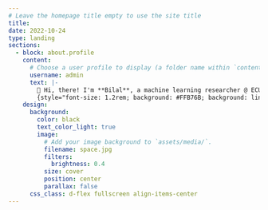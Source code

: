 ```yaml
---
# Leave the homepage title empty to use the site title
title:
date: 2022-10-24
type: landing
sections:
  - block: about.profile
    content:
      # Choose a user profile to display (a folder name within `content/authors/`)
      username: admin
      text: |-
        👋 Hi, there! I'm **Bilal**, a machine learning researcher @ ECU \& Data Scientist at MySecurity Media.
        {style="font-size: 1.2rem; background: #FFB76B; background: linear-gradient(to right, #FFB76B 0%, #FFA73D 30%, #FF7C00 60%, #FF7F04 100%); -webkit-background-clip: text; -webkit-text-fill-color: transparent;"}
    design:
      background:
        color: black
        text_color_light: true
        image:
          # Add your image background to `assets/media/`.
          filename: space.jpg
          filters:
            brightness: 0.4
          size: cover
          position: center
          parallax: false
      css_class: d-flex fullscreen align-items-center
---
```

